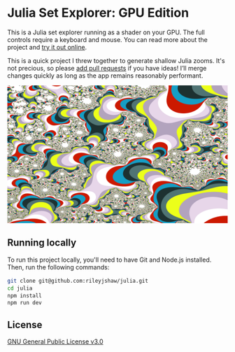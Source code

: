 # Julia Set Explorer: GPU Edition

This is a Julia set explorer running as a shader on your GPU. The full controls require a keyboard and mouse. You can read more about the project and [try it out online](https://rileyjshaw.com/julia).

This is a quick project I threw together to generate shallow Julia zooms. It's not precious, so please [add pull requests](https://github.com/rileyjshaw/julia/pulls) if you have ideas! I’ll merge changes quickly as long as the app remains reasonably performant.

![Example program output](/screenshots/julia.png)

## Running locally

To run this project locally, you'll need to have Git and Node.js installed. Then, run the following commands:

```sh
git clone git@github.com:rileyjshaw/julia.git
cd julia
npm install
npm run dev
```

## License

[GNU General Public License v3.0](/LICENSE)
